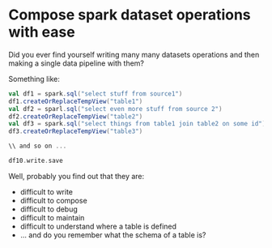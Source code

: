 # Compose spark dataset operations with ease

Did you ever find yourself writing many many datasets operations and then making a single data pipeline with them?

Something like:
```scala
val df1 = spark.sql("select stuff from source1")
df1.createOrReplaceTempView("table1")
val df2 = sparl.sql("select even more stuff from source 2")
df2.createOrReplaceTempView("table2")
val df3 = spark.sql("select things from table1 join table2 on some id")
df3.createOrReplaceTempView("table3")

\\ and so on ...

df10.write.save
```

Well, probably you find out that they are:
* difficult to write
* difficult to compose
* difficult to debug
* difficult to maintain
* difficult to understand where a table is defined 
* ... and do you remember what the schema of a table is?
